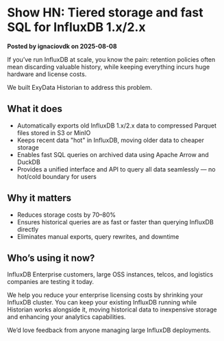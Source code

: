 # Show HN: Tiered storage and fast SQL for InfluxDB 1.x/2.x

**Posted by ignaciovdk on 2025-08-08**

If you’ve run InfluxDB at scale, you know the pain: retention policies often mean discarding valuable history, while keeping everything incurs huge hardware and license costs.

We built ExyData Historian to address this problem.

## What it does

- Automatically exports old InfluxDB 1.x/2.x data to compressed Parquet files stored in S3 or MinIO
- Keeps recent data "hot" in InfluxDB, moving older data to cheaper storage
- Enables fast SQL queries on archived data using Apache Arrow and DuckDB
- Provides a unified interface and API to query all data seamlessly — no hot/cold boundary for users

## Why it matters

- Reduces storage costs by 70–80%
- Ensures historical queries are as fast or faster than querying InfluxDB directly
- Eliminates manual exports, query rewrites, and downtime

## Who’s using it now?

InfluxDB Enterprise customers, large OSS instances, telcos, and logistics companies are testing it today.

We help you reduce your enterprise licensing costs by shrinking your InfluxDB cluster. You can keep your existing InfluxDB running while Historian works alongside it, moving historical data to inexpensive storage and enhancing your analytics capabilities.

We’d love feedback from anyone managing large InfluxDB deployments.